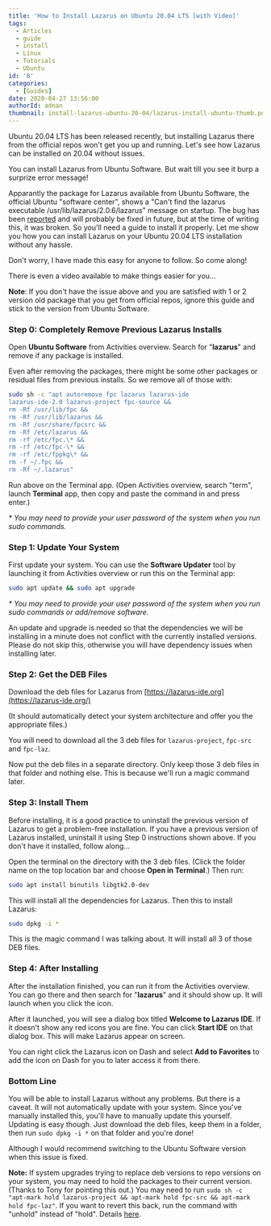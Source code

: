 ```yaml
---
title: 'How to Install Lazarus on Ubuntu 20.04 LTS [with Video]'
tags:
  - Articles
  - guide
  - install
  - Linux
  - Tutorials
  - Ubuntu
id: '8'
categories:
  - [Guides]
date: 2020-04-27 13:56:00
authorId: adnan
thumbnail: install-lazarus-ubuntu-20-04/lazarus-install-ubuntu-thumb.png
---
```


Ubuntu 20.04 LTS has been released recently, but installing Lazarus there from the official repos won't get you up and running. Let's see how Lazarus can be installed on 20.04 without issues.
<!-- more -->


You can install Lazarus from Ubuntu Software. But wait till you see it burp a surprize error message!

Apparantly the package for Lazarus available from Ubuntu Software, the official Ubuntu "software center", shows a "Can't find the lazarus executable /usr/lib/lazarus/2.0.6/lazarus" message on startup. The bug has been [reported](https://bugs.freepascal.org/view.php?id=36572) and will probably be fixed in future, but at the time of writing this, it was broken. So you'll need a guide to install it properly. Let me show you how you can install Lazarus on your Ubuntu 20.04 LTS installation without any hassle.

Don't worry, I have made this easy for anyone to follow. So come along!

There is even a video available to make things easier for you...




**Note**: If you don't have the issue above and you are satisfied with 1 or 2 version old package that you get from official repos, ignore this guide and stick to the version from Ubuntu Software.


### Step 0: Completely Remove Previous Lazarus Installs

Open **Ubuntu Software** from Activities overview. Search for "**lazarus**" and remove if any package is installed.

Even after removing the packages, there might be some other packages or residual files from previous installs. So we remove all of those with:

```bash
sudo sh -c "apt autoremove fpc lazarus lazarus-ide
lazarus-ide-2.0 lazarus-project fpc-source &&
rm -Rf /usr/lib/fpc &&
rm -Rf /usr/lib/lazarus &&
rm -Rf /usr/share/fpcsrc &&
rm -Rf /etc/lazarus &&
rm -rf /etc/fpc.\* &&
rm -rf /etc/fpc-\* &&
rm -rf /etc/fppkg\* &&
rm -f ~/.fpc &&
rm -Rf ~/.lazarus"
```

Run above on the Terminal app. (Open Activities overview, search "term", launch **Terminal** app, then copy and paste the command in and press enter.)

_\* You may need to provide your user password of the system when you run sudo commands._



### Step 1: Update Your System

First update your system. You can use the **Software Updater** tool by launching it from Activities overview or run this on the Terminal app:

```bash
sudo apt update && sudo apt upgrade
```

_\* You may need to provide your user password of the system when you run sudo commands or add/remove software._

An update and upgrade is needed so that the dependencies we will be installing in a minute does not conflict with the currently installed versions. Please do not skip this, otherwise you will have dependency issues when installing later.



### Step 2: Get the DEB Files

Download the deb files for Lazarus from [https://lazarus-ide.org](https://lazarus-ide.org/)

(It should automatically detect your system architecture and offer you the appropriate files.)

You will need to download all the 3 deb files for `lazarus-project`, `fpc-src` and `fpc-laz`.

Now put the deb files in a separate directory. Only keep those 3 deb files in that folder and nothing else. This is because we'll run a magic command later.



### Step 3: Install Them

Before installing, it is a good practice to uninstall the previous version of Lazarus to get a problem-free installation. If you have a previous version of Lazarus installed, uninstall it using Step 0 instructions shown above. If you don't have it installed, follow along...

Open the terminal on the directory with the 3 deb files. (Click the folder name on the top location bar and choose **Open in Terminal**.) Then run:

```bash
sudo apt install binutils libgtk2.0-dev
```

This will install all the dependencies for Lazarus. Then this to install Lazarus:

```bash
sudo dpkg -i *
```

This is the magic command I was talking about. It will install all 3 of those DEB files.



### Step 4: After Installing

After the installation finished, you can run it from the Activities overview. You can go there and then search for "**lazarus**" and it should show up. It will launch when you click the icon.

After it launched, you will see a dialog box titled **Welcome to Lazarus IDE**. If it doesn't show any red icons you are fine. You can click **Start IDE** on that dialog box. This will make Lazarus appear on screen.

You can right click the Lazarus icon on Dash and select **Add to Favorites** to add the icon on Dash for you to later access it from there.



### Bottom Line

You will be able to install Lazarus without any problems. But there is a caveat. It will not automatically update with your system. Since you've manually installed this, you'll have to manually update this yourself. Updating is easy though. Just download the deb files, keep them in a folder, then run `sudo dpkg -i *` on that folder and you're done!

Although I would recommend switching to the Ubuntu Software version when this issue is fixed.

**Note:** If system upgrades trying to replace deb versions to repo versions on your system, you may need to hold the packages to their current version. (Thanks to Tony for pointing this out.) You may need to run `sudo sh -c "apt-mark hold lazarus-project && apt-mark hold fpc-src && apt-mark hold fpc-laz"`. If you want to revert this back, run the command with "unhold" instead of "hold". Details [here](https://askubuntu.com/a/18656).
